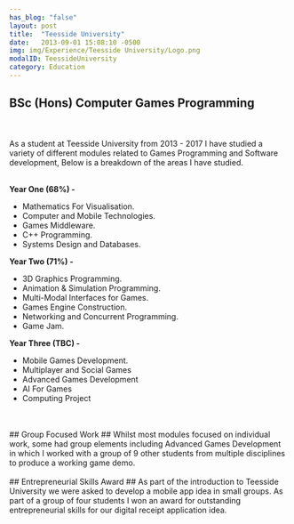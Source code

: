 ```yaml
---
has_blog: "false"
layout: post
title:  "Teesside University"
date:   2013-09-01 15:08:10 -0500
img: img/Experience/Teesside University/Logo.png
modalID: TeessideUniversity
category: Education
---
```

**BSc (Hons) Computer Games Programming**
-----------------------------------------
<br />
<br />
As a student at Teesside University from 2013 - 2017 I have studied a variety of  different modules related to Games Programming and Software development, Below is a breakdown of the areas I have studied.
<br />
<br />
<p style="text-align:left;">
	<b>Year One (68%) -</b> <br />
	<ul style="text-align:left;">
		<li>Mathematics For Visualisation.</li>
		<li>Computer and Mobile Technologies.</li>
		<li>Games Middleware.</li>
		<li>C++ Programming.</li>
		<li>Systems Design and Databases.</li>
	</ul>
</p>
<p style="text-align:left;">
	<b>Year Two (71%) -</b> <br />
	<ul style="text-align:left;">
		<li>3D Graphics Programming.</li>
		<li>Animation & Simulation Programming.</li>
		<li>Multi-Modal Interfaces for Games.</li>
		<li>Games Engine Construction.</li>
		<li>Networking and Concurrent Programming.</li>
		<li>Game Jam.</li>
	</ul>
</p>
<p style="text-align:left;">
	<b>Year Three (TBC) -</b> <br />
	<ul style="text-align:left;">
		<li>Mobile Games Development.</li>
		<li>Multiplayer and Social Games</li>
		<li>Advanced Games Development</li>
		<li>AI For Games</li>
		<li>Computing Project</li>
	</ul>
</p>
<br />
<br />
## Group Focused Work ##
Whilst most modules focused on individual work, some had group elements including Advanced Games Development in which I worked with a group of 9 other students from multiple disciplines to produce a working game demo.
<br />
<br />
## Entrepreneurial Skills Award ##
As part of the introduction to Teesside University we were asked to develop a mobile app idea in small groups. As part of a group of four students I won an award for outstanding entrepreneurial skills for our digital receipt application idea.